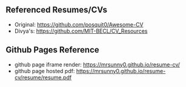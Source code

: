 ## Referenced Resumes/CVs
* Original: https://github.com/posquit0/Awesome-CV
* Divya's: https://github.com/MIT-BECL/CV_Resources

## Github Pages Reference
* github page iframe render: https://mrsunny0.github.io/resume-cv/
* github page hosted pdf: https://mrsunny0.github.io/resume-cv/resume/resume.pdf

